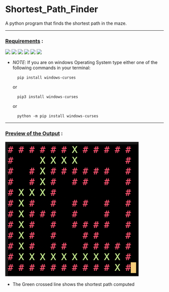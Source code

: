 # Shortest_Path_Finder
A python program that finds the shortest path in the maze.

---

### <u>Requirements</u> :
<p>
   <img src="https://img.shields.io/badge/python-v3.6.0-brown ">
    <img src="https://img.shields.io/badge/pip-v22.0.4-blueviolet ">
    <img src="https://img.shields.io/badge/pip/pip3-curses-ff69b4 ">
    <img src="https://img.shields.io/badge/curses-wrapper-orange ">
    <img src="https://img.shields.io/badge/pip/pip3-queue-blue ">
    <img src="https://img.shields.io/badge/pip/pip3-time-olive ">
    <br />
</p>

- *NOTE*: If you are on windows Operating System type either one of the following commands in your terminal:
  ```
    pip install windows-curses
  ```
  or
  ```
    pip3 install windows-curses
  ```
  or
  ```
    python -m pip install windows-curses
  ```

---

### <u>Preview of the Output</u> :

![](mazeRunner.png)

- The Green crossed line shows the shortest path computed